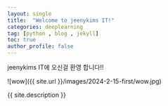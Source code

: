 ```yaml
---
layout: single
title:  "Welcome to jeenykims IT!"
categories: deeplearning
tag: [python , blog , jekyll]
toc: true
author_profile: false
---
```


jeenykims IT에 오신걸 환영 합니다!!

![wow]({{ site.url }}/images/2024-2-15-first/wow.jpg)

{{ site.description }}
<!-- https://www.youtube.com/watch?v=ndJ5B-DyBnA -->

<!-- 마크업문법 -->
<!-- https://teddylee777.github.io/jekyll/Jekyll-%EC%82%AC%EC%9A%A9%EC%9D%84-%EC%9C%84%ED%95%9C-markdown-%EB%AC%B8%EB%B2%95/ -->

